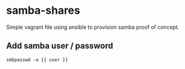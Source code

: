 # samba-shares
Simple vagrant file using ansible to provision samba proof of concept.

## Add samba user / password
```
smbpasswd -a {{ user }}
```